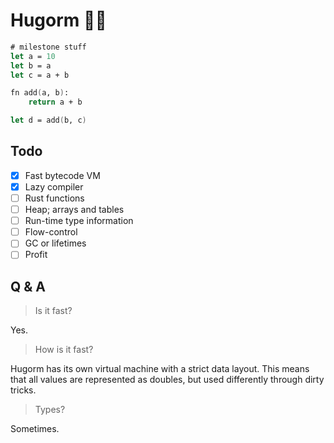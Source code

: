 # Hugorm 🐍😎

```fs
# milestone stuff
let a = 10
let b = a
let c = a + b

fn add(a, b):
    return a + b

let d = add(b, c)
```

## Todo

- [x] Fast bytecode VM
- [x] Lazy compiler
- [ ] Rust functions
- [ ] Heap; arrays and tables
- [ ] Run-time type information
- [ ] Flow-control
- [ ] GC or lifetimes
- [ ] Profit

## Q & A

> Is it fast?

Yes.

> How is it fast?

Hugorm has its own virtual machine with a strict data layout. This means that all values are represented as doubles, but used differently through dirty tricks.

> Types?

Sometimes.
